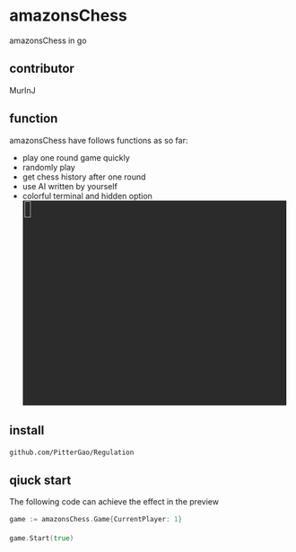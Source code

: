 # amazonsChess
amazonsChess in go

## contributor
MurInJ

## function
amazonsChess have follows functions as so far:
- play one round game quickly
- randomly play
- get chess history after one round
- use AI written by yourself
- colorful terminal and hidden option\
 ![](./preview.gif)

## install
`github.com/PitterGao/Regulation`

## qiuck start
The following code can achieve the effect in the preview
```go
game := amazonsChess.Game{CurrentPlayer: 1}

game.Start(true)

```